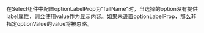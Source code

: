 在Select组件中配置optionLabelProp为"fullName"时，当选择的option没有提供label属性，则会使用value作为显示内容。如果未设置optionLabelProp，那么非指定optionValue的value将被忽略。
